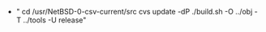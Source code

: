 - "
  cd /usr/NetBSD-0-csv-current/src
  cvs update -dP
  ./build.sh -O ../obj -T ../tools -U release"
